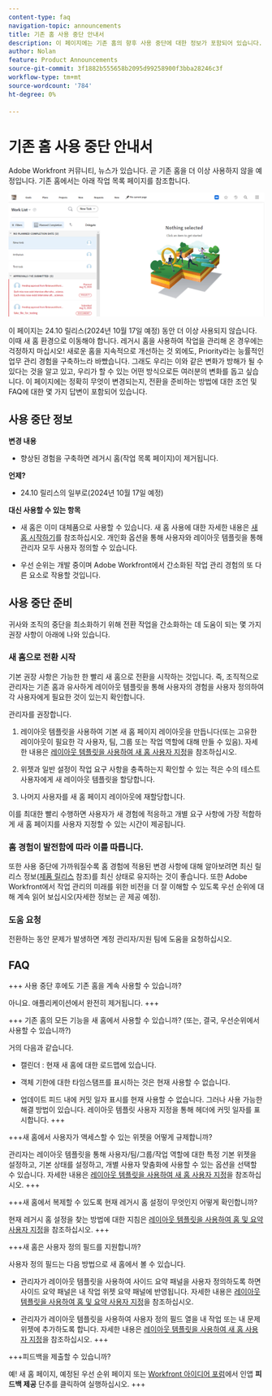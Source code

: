 ```yaml
---
content-type: faq
navigation-topic: announcements
title: 기존 홈 사용 중단 안내서
description: 이 페이지에는 기존 홈의 향후 사용 중단에 대한 정보가 포함되어 있습니다.
author: Nolan
feature: Product Announcements
source-git-commit: 3f1882b555658b2095d99258900f3bba28246c3f
workflow-type: tm+mt
source-wordcount: '784'
ht-degree: 0%

---
```


# 기존 홈 사용 중단 안내서

Adobe Workfront 커뮤니티, 뉴스가 있습니다. 곧 기존 홈을 더 이상 사용하지 않을 예정입니다. 기존 홈에서는 아래 작업 목록 페이지를 참조합니다.

![](assets/legacy-home-worklist-view.png)

이 페이지는 24.10 릴리스(2024년 10월 17일 예정) 동안 더 이상 사용되지 않습니다. 이때 새 홈 환경으로 이동해야 합니다. 레거시 홈을 사용하여 작업을 관리해 온 경우에는 걱정하지 마십시오! 새로운 홈을 지속적으로 개선하는 것 외에도, Priority라는 능률적인 업무 관리 경험을 구축하느라 바빴습니다.
그래도 우리는 이와 같은 변화가 방해가 될 수 있다는 것을 알고 있고, 우리가 할 수 있는 어떤 방식으로든 여러분의 변화를 돕고 싶습니다. 이 페이지에는 정확히 무엇이 변경되는지, 전환을 준비하는 방법에 대한 조언 및 FAQ에 대한 몇 가지 답변이 포함되어 있습니다.

## 사용 중단 정보

**변경 내용**

* 향상된 경험을 구축하면 레거시 홈(작업 목록 페이지)이 제거됩니다.

**언제?**

* 24.10 릴리스의 일부로(2024년 10월 17일 예정)

**대신 사용할 수 있는 항목**

* 새 홈은 이미 대체품으로 사용할 수 있습니다. 새 홈 사용에 대한 자세한 내용은 [새 홈 시작하기](/help/quicksilver/workfront-basics/using-home/new-home/get-started-with-new-home.md)를 참조하십시오. 개인화 옵션을 통해 사용자와 레이아웃 템플릿을 통해 관리자 모두 사용자 정의할 수 있습니다.

* 우선 순위는 개발 중이며 Adobe Workfront에서 간소화된 작업 관리 경험의 또 다른 요소로 작용할 것입니다.

## 사용 중단 준비

귀사와 조직의 중단을 최소화하기 위해 전환 작업을 간소화하는 데 도움이 되는 몇 가지 권장 사항이 아래에 나와 있습니다.

### 새 홈으로 전환 시작

기본 권장 사항은 가능한 한 빨리 새 홈으로 전환을 시작하는 것입니다. 즉, 조직적으로 관리자는 기존 홈과 유사하게 레이아웃 템플릿을 통해 사용자의 경험을 사용자 정의하여 각 사용자에게 필요한 것이 있는지 확인합니다.

관리자를 권장합니다.

1. 레이아웃 템플릿을 사용하여 기본 새 홈 페이지 레이아웃을 만듭니다(또는 고유한 레이아웃이 필요한 각 사용자, 팀, 그룹 또는 작업 역할에 대해 만들 수 있음). 자세한 내용은 [레이아웃 템플릿을 사용하여 새 홈 사용자 지정](/help/quicksilver/administration-and-setup/customize-workfront/use-layout-templates/customize-new-home-layout-template.md)을 참조하십시오.

1. 위젯과 일반 설정이 작업 요구 사항을 충족하는지 확인할 수 있는 적은 수의 테스트 사용자에게 새 레이아웃 템플릿을 할당합니다.

1. 나머지 사용자를 새 홈 페이지 레이아웃에 재할당합니다.

이를 최대한 빨리 수행하면 사용자가 새 경험에 적응하고 개별 요구 사항에 가장 적합하게 새 홈 페이지를 사용자 지정할 수 있는 시간이 제공됩니다.

### 홈 경험이 발전함에 따라 이를 따릅니다.

또한 사용 중단에 가까워질수록 홈 경험에 적용된 변경 사항에 대해 알아보려면 최신 릴리스 정보([제품 릴리스](/help/quicksilver/product-announcements/product-releases/product-releases.md) 참조)를 최신 상태로 유지하는 것이 좋습니다. 또한 Adobe Workfront에서 작업 관리의 미래를 위한 비전을 더 잘 이해할 수 있도록 우선 순위에 대해 계속 읽어 보십시오(자세한 정보는 곧 제공 예정).

### 도움 요청

전환하는 동안 문제가 발생하면 계정 관리자/지원 팀에 도움을 요청하십시오.

## FAQ

+++ 사용 중단 후에도 기존 홈을 계속 사용할 수 있습니까?

아니요. 애플리케이션에서 완전히 제거됩니다.
+++

+++ 기존 홈의 모든 기능을 새 홈에서 사용할 수 있습니까? (또는, 결국, 우선순위에서 사용할 수 있습니까?)

거의 다음과 같습니다.

* 캘린더 : 현재 새 홈에 대한 로드맵에 있습니다.

* 객체 기한에 대한 타임스탬프를 표시하는 것은 현재 사용할 수 없습니다.

* 업데이트 피드 내에 커밋 일자 표시를 현재 사용할 수 없습니다. 그러나 사용 가능한 해결 방법이 있습니다. 레이아웃 템플릿 사용자 지정을 통해 헤더에 커밋 일자를 표시합니다.
+++

+++새 홈에서 사용자가 액세스할 수 있는 위젯을 어떻게 규제합니까?

관리자는 레이아웃 템플릿을 통해 사용자/팀/그룹/작업 역할에 대한 특정 기본 위젯을 설정하고, 기본 상태를 설정하고, 개별 사용자 맞춤화에 사용할 수 있는 옵션을 선택할 수 있습니다. 자세한 내용은 [레이아웃 템플릿을 사용하여 새 홈 사용자 지정](/help/quicksilver/administration-and-setup/customize-workfront/use-layout-templates/customize-new-home-layout-template.md)을 참조하십시오.
+++

+++새 홈에서 복제할 수 있도록 현재 레거시 홈 설정이 무엇인지 어떻게 확인합니까?

현재 레거시 홈 설정을 찾는 방법에 대한 지침은 [레이아웃 템플릿을 사용하여 홈 및 요약 사용자 지정](/help/quicksilver/administration-and-setup/customize-workfront/use-layout-templates/customize-home-summary-layout-template.md)을 참조하십시오.
+++

+++새 홈은 사용자 정의 필드를 지원합니까?

사용자 정의 필드는 다음 방법으로 새 홈에서 볼 수 있습니다.

* 관리자가 레이아웃 템플릿을 사용하여 사이드 요약 패널을 사용자 정의하도록 하면 사이드 요약 패널은 내 작업 위젯 요약 패널에 반영됩니다. 자세한 내용은 [레이아웃 템플릿을 사용하여 홈 및 요약 사용자 지정](/help/quicksilver/administration-and-setup/customize-workfront/use-layout-templates/customize-home-summary-layout-template.md)을 참조하십시오.

* 관리자가 레이아웃 템플릿을 사용하여 사용자 정의 필드 열을 내 작업 또는 내 문제 위젯에 추가하도록 합니다. 자세한 내용은 [레이아웃 템플릿을 사용하여 새 홈 사용자 지정](/help/quicksilver/administration-and-setup/customize-workfront/use-layout-templates/customize-new-home-layout-template.md)을 참조하십시오.
+++

+++피드백을 제출할 수 있습니까?

예! 새 홈 페이지, 예정된 우선 순위 페이지 또는 [Workfront 아이디어 포럼](https://experienceleaguecommunities.adobe.com/t5/workfront-ideas/idb-p/workfront-ideas)에서 인앱 **피드백 제공** 단추를 클릭하여 실행하십시오.
+++
